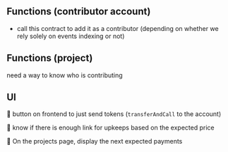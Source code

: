 ## Functions (contributor account)

- call this contract to add it as a contributor (depending on whether we rely solely on events indexing or not)

## Functions (project)

need a way to know who is contributing

## UI

🎯 button on frontend to just send tokens (`transferAndCall` to the account)

🎯 know if there is enough link for upkeeps based on the expected price

🎯 On the projects page, display the next expected payments
